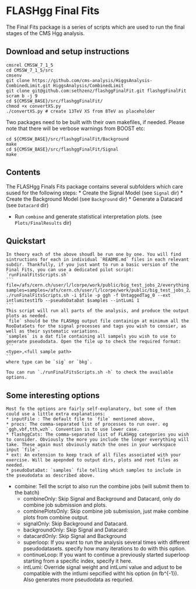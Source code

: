# FLASHgg Final Fits
The Final Fits package is a series of scripts which are used to run the final stages of the CMS Hgg analysis. 
## Download and setup instructions
```
cmsrel CMSSW_7_1_5
cd CMSSW_7_1_5/src
cmsenv
git clone https://github.com/cms-analysis/HiggsAnalysis-CombinedLimit.git HiggsAnalysis/CombinedLimit
git clone git@github.com:sethzenz/flashggFinalFit.git flashggFinalFit
scram b -j 9
cd ${CMSSW_BASE}/src/flashggFinalFit/
chmod +x convertXS.py
./convertXS.py # create 13TeV XS from 8TeV as placeholder
```

Two packages need to be built with their own makefiles, if needed.  Please note that there will be verbose warnings from BOOST etc:

```
cd ${CMSSW_BASE}/src/flashggFinalFit/Background
make
cd ${CMSSW_BASE}/src/flashggFinalFit/Signal
make
```

## Contents
The FLASHgg Finals Fits package contains several subfolders which care sused for the following steps:
	* Create the Signal Model (see `Signal` dir)
	* Create the Background Model (see `Background` dir)
	* Generate a Datacard (see `Datacard` dir)
* Run `combine` and generate statistical interpretation plots. (see `Plots/FinalResults` dir)


## Quickstart

	In theory each of the above shoudl be run one by one. You will find sintructions for each in individual `README.md` files in each relevant subdir. Thankfully, if you just want to run a basic version of the Final Fits, you can use a dedicated pilot script: `runFinalFitsScripts.sh`
	```
	file=/afs/cern.ch/user/l/lcorpe/work/public/big_test_jobs_2/everything.root
	samples=samples=/afs/cern.ch/user/l/lcorpe/work/public/big_test_jobs_2/samples.txt
	./runFinalFitsScripts.sh -i $file -p ggh -f UntaggedTag_0 --ext intlumitest1fb --pseudoDataDat $samples --intLumi 1
	```
	This script will run all parts of the analysis, and produce the output plots as needed.
	`file` should be the FLASHgg output file containign at minimum all the RooDataSets for the signal processes and tags you wish to consier, as well as their systematic variations.
	`samples` is a dat file containing all sampels you wish to use to generate pseudodata. Open the file up to check the required format: 
	```
	<type>,<full sample path>
	```
	where type can be `sig` or `bkg`.

	Tou can run `./runFinalFitsScripts.sh -h` to check the available options.

## Some interesting options

	Most fo the options are fairly self-explanatory, but some of them could use a little extra explanations:
	* inputFile : The default file to `file` mentioned above,
	* procs: The comma-separated list of processes to run over. eg `ggh,vbf,tth,wzh`. Convention is to use lower case.
	* flashggCats: The comma-separated list of FLASHgg categories you wish to consider. Obviously the more you include the longer everything will take. These again must obviously match the ones in your workspace input `file`.
	* ext: An extension to keep track of all files associated with your exercise. Will be apepnded to output dirs, plots and root files as needed.
	* pseudoDataDat: `samples` file telling which samples to include in the pseudodata as described above.
* combine: Tell the script to also run the combine jobs (will submit them to the batch)
	* combineOnly: Skip Signal and Background and Datacard, only do combine job submission and plots.
	* combinePlotsOnly: Skip combine job submission, just make combine plots from combine output.
	* signalOnly: Skip Background and Datacard. 
	* backgroundOnly: Skip Signal and Datacard:
	* datacardOnly: Skip Signal and Background
	* superloop: If you want to run the analysis several times with different pseudodatasets. specify how many iterations to do with this option. 
	* continueLoop: If you want to continue a previously started superloop starting from a specific index, specify it here.
	* intLumi: Override signal weight and intLumi value and adjust to be compatible with the intlumi sepcified witht his option (in fb^{-1}). Also generates more pseudodata as requried.


